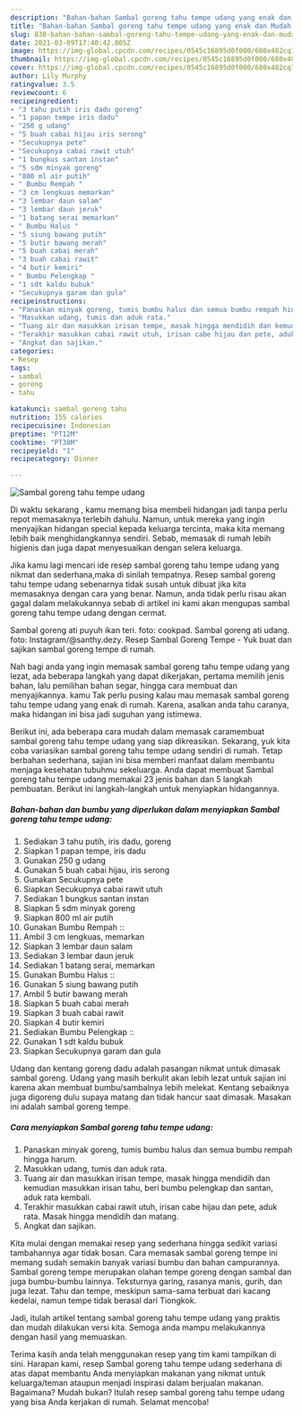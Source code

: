```yaml
---
description: "Bahan-bahan Sambal goreng tahu tempe udang yang enak dan Mudah Dibuat"
title: "Bahan-bahan Sambal goreng tahu tempe udang yang enak dan Mudah Dibuat"
slug: 830-bahan-bahan-sambal-goreng-tahu-tempe-udang-yang-enak-dan-mudah-dibuat
date: 2021-03-09T17:40:42.805Z
image: https://img-global.cpcdn.com/recipes/0545c16895d0f000/680x482cq70/sambal-goreng-tahu-tempe-udang-foto-resep-utama.jpg
thumbnail: https://img-global.cpcdn.com/recipes/0545c16895d0f000/680x482cq70/sambal-goreng-tahu-tempe-udang-foto-resep-utama.jpg
cover: https://img-global.cpcdn.com/recipes/0545c16895d0f000/680x482cq70/sambal-goreng-tahu-tempe-udang-foto-resep-utama.jpg
author: Lily Murphy
ratingvalue: 3.5
reviewcount: 6
recipeingredient:
- "3 tahu putih iris dadu goreng"
- "1 papan tempe iris dadu"
- "250 g udang"
- "5 buah cabai hijau iris serong"
- "Secukupnya pete"
- "Secukupnya cabai rawit utuh"
- "1 bungkus santan instan"
- "5 sdm minyak goreng"
- "800 ml air putih"
- " Bumbu Rempah "
- "3 cm lengkuas memarkan"
- "3 lembar daun salam"
- "3 lembar daun jeruk"
- "1 batang serai memarkan"
- " Bumbu Halus "
- "5 siung bawang putih"
- "5 butir bawang merah"
- "5 buah cabai merah"
- "3 buah cabai rawit"
- "4 butir kemiri"
- " Bumbu Pelengkap "
- "1 sdt kaldu bubuk"
- "Secukupnya garam dan gula"
recipeinstructions:
- "Panaskan minyak goreng, tumis bumbu halus dan semua bumbu rempah hingga harum."
- "Masukkan udang, tumis dan aduk rata."
- "Tuang air dan masukkan irisan tempe, masak hingga mendidih dan kemudian masukkan irisan tahu, beri bumbu pelengkap dan santan, aduk rata kembali."
- "Terakhir masukkan cabai rawit utuh, irisan cabe hijau dan pete, aduk rata. Masak hingga mendidih dan matang."
- "Angkat dan sajikan."
categories:
- Resep
tags:
- sambal
- goreng
- tahu

katakunci: sambal goreng tahu 
nutrition: 155 calories
recipecuisine: Indonesian
preptime: "PT12M"
cooktime: "PT38M"
recipeyield: "1"
recipecategory: Dinner

---
```



![Sambal goreng tahu tempe udang](https://img-global.cpcdn.com/recipes/0545c16895d0f000/680x482cq70/sambal-goreng-tahu-tempe-udang-foto-resep-utama.jpg)

Di waktu  sekarang , kamu memang bisa membeli hidangan jadi tanpa perlu repot memasaknya terlebih dahulu. Namun, untuk mereka yang ingin menyajikan hidangan special kepada keluarga tercinta, maka kita memang lebih baik menghidangkannya sendiri. Sebab, memasak di rumah lebih higienis dan juga dapat menyesuaikan dengan selera keluarga.

Jika kamu lagi mencari ide resep sambal goreng tahu tempe udang yang nikmat dan sederhana,maka di sinilah tempatnya. Resep sambal goreng tahu tempe udang  sebenarnya tidak susah untuk dibuat jika kita memasaknya dengan cara yang benar. Namun, anda tidak perlu risau akan gagal dalam melakukannya 
sebab di artikel ini kami akan mengupas sambal goreng tahu tempe udang dengan cermat.  

Sambal goreng ati puyuh ikan teri. foto: cookpad. Sambal goreng ati udang. foto: Instagram/@santhy.dezy. Resep Sambal Goreng Tempe - Yuk buat dan sajikan sambal goreng tempe di rumah.

Nah bagi anda yang ingin memasak sambal goreng tahu tempe udang yang lezat, ada beberapa langkah yang dapat dikerjakan, pertama memilih jenis bahan, lalu pemilihan bahan segar, hingga cara membuat dan menyajikannya. kamu Tak perlu pusing kalau mau memasak sambal goreng tahu tempe udang yang enak di rumah. Karena, asalkan anda  tahu caranya, maka hidangan ini bisa jadi suguhan yang istimewa.

Berikut ini, ada beberapa cara mudah dalam memasak caramembuat sambal goreng tahu tempe udang yang siap dikreasikan. Sekarang, yuk kita coba variasikan sambal goreng tahu tempe udang sendiri di rumah. Tetap berbahan sederhana, sajian ini bisa memberi manfaat dalam membantu menjaga kesehatan tubuhmu sekeluarga. Anda dapat membuat Sambal goreng tahu tempe udang memakai 23 jenis bahan dan 5 langkah pembuatan. Berikut ini langkah-langkah untuk menyiapkan hidangannya.

<!--inarticleads1-->

##### Bahan-bahan dan bumbu yang diperlukan dalam menyiapkan Sambal goreng tahu tempe udang:

1. Sediakan 3 tahu putih, iris dadu, goreng
1. Siapkan 1 papan tempe, iris dadu
1. Gunakan 250 g udang
1. Gunakan 5 buah cabai hijau, iris serong
1. Gunakan Secukupnya pete
1. Siapkan Secukupnya cabai rawit utuh
1. Sediakan 1 bungkus santan instan
1. Siapkan 5 sdm minyak goreng
1. Siapkan 800 ml air putih
1. Gunakan  Bumbu Rempah ::
1. Ambil 3 cm lengkuas, memarkan
1. Siapkan 3 lembar daun salam
1. Sediakan 3 lembar daun jeruk
1. Sediakan 1 batang serai, memarkan
1. Gunakan  Bumbu Halus ::
1. Gunakan 5 siung bawang putih
1. Ambil 5 butir bawang merah
1. Siapkan 5 buah cabai merah
1. Siapkan 3 buah cabai rawit
1. Siapkan 4 butir kemiri
1. Sediakan  Bumbu Pelengkap ::
1. Gunakan 1 sdt kaldu bubuk
1. Siapkan Secukupnya garam dan gula


Udang dan kentang goreng dadu adalah pasangan nikmat untuk dimasak sambal goreng. Udang yang masih berkulit akan lebih lezat untuk sajian ini karena akan membuat bumbu/sambalnya lebih melekat. Kentang sebaiknya juga digoreng dulu supaya matang dan tidak hancur saat dimasak. Masakan ini adalah sambal goreng tempe. 

<!--inarticleads2-->

##### Cara menyiapkan Sambal goreng tahu tempe udang:

1. Panaskan minyak goreng, tumis bumbu halus dan semua bumbu rempah hingga harum.
1. Masukkan udang, tumis dan aduk rata.
1. Tuang air dan masukkan irisan tempe, masak hingga mendidih dan kemudian masukkan irisan tahu, beri bumbu pelengkap dan santan, aduk rata kembali.
1. Terakhir masukkan cabai rawit utuh, irisan cabe hijau dan pete, aduk rata. Masak hingga mendidih dan matang.
1. Angkat dan sajikan.


Kita mulai dengan memakai resep yang sederhana hingga sedikit variasi tambahannya agar tidak bosan. Cara memasak sambal goreng tempe ini memang sudah semakin banyak variasi bumbu dan bahan campurannya. Sambal goreng tempe merupakan olahan tempe goreng dengan sambal dan juga bumbu-bumbu lainnya. Teksturnya garing, rasanya manis, gurih, dan juga lezat. Tahu dan tempe, meskipun sama-sama terbuat dari kacang kedelai, namun tempe tidak berasal dari Tiongkok. 

Jadi, itulah artikel tentang  sambal goreng tahu tempe udang  yang praktis dan mudah dilakukan versi kita. Semoga anda mampu melakukannya dengan hasil yang memuaskan. 

Terima kasih anda telah menggunakan resep yang tim kami tampilkan di sini. Harapan kami, resep  Sambal goreng tahu tempe udang sederhana di atas dapat membantu Anda menyiapkan makanan yang nikmat untuk keluarga/teman ataupun menjadi inspirasi dalam berjualan makanan. Bagaimana? Mudah bukan? Itulah resep sambal goreng tahu tempe udang yang bisa Anda kerjakan di rumah. Selamat mencoba!

